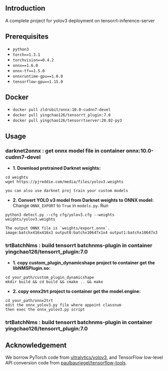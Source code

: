 ## Introduction
 A complete project for yolov3 deployment on tensorrt-inference-server

## Prerequisites
- `python3`
- `torch==1.3.1`
- `torchvision==0.4.2`
- `onnx==1.6.0`
- `onnx-tf==1.5.0`
- `onnxruntime-gpu==1.0.0` 
- `tensorflow-gpu==1.15.0`

## Docker
- `docker pull zldrobit/onnx:10.0-cudnn7-devel`
- `docker pull yingchao126/tensorrt_plugin:7.0`
- `docker pull yingchao126/tensorrtserver:20.02-py3`

## Usage

### darknet2onnx : get onnx model file in container onnx:10.0-cudnn7-devel
- **1. Download pretrained Darknet weights:**
```
cd weights
wget https://pjreddie.com/media/files/yolov3.weights 
```
```
you can also use darknet proj train your custom models

```

- **2. Convert YOLO v3 model from Darknet weights to ONNX model:** 
Change `ONNX_EXPORT` to `True` in `models.py`. Run 
```
python3 detect.py --cfg cfg/yolov3.cfg --weights weights/yolov3.weights
```
```
The output ONNX file is `weights/export.onnx`.
image:batchx416x416x3 output0:batchx10647x1x4 output1:batchx10647x3
```

### trtBatchNms : build tensorrt batchnms-plugin in container yingchao126/tensorrt_plugin:7.0
- **1. copy custom_plugin_dynamicshape project to container get the libNMSPlugin.so:**
```
cd your_path/custom_plugin_dynamicshape
mkdir build && cd build && cmake .. && make
```
- **2. copy onnx2trt project to container get the model.engine:**
```
cd your_path/onnx2trt
edit the onnx_yolov3.py file where appoint classnum 
then exec the onnx_yolov3.py script
```
### trtBatchNms : build tensorrt batchnms-plugin in container yingchao126/tensorrt_plugin:7.0



## Acknowledgement
We borrow PyTorch code from [ultralytics/yolov3](https://github.com/ultralytics/yolov3), 
and TensorFlow low-level API conversion code from [paulbauriegel/tensorflow-tools](https://github.com/paulbauriegel/tensorflow-tools).
  
